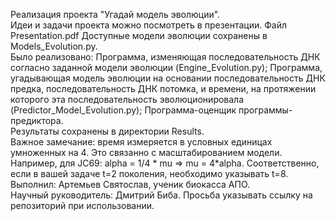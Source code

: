 Реализация проекта "Угадай модель эволюции".   
Идеи и задачи проекта можно посмотреть в презентации. Файл Presentation.pdf
Доступные модели эволюции сохранены в Models_Evolution.py.  
Было реализовано: Программа, изменяющая последовательность ДНК согласно заданной модели эволюции (Engine_Evolution.py); Программа, угадывающая модель эволюции на основании последовательность ДНК предка, последовательность ДНК потомка, и времени, на протяжении которого эта последовательность эволюционировала (Predictor_Model_Evolution.py); Программа-оценщик программы-предиктора.   
Результаты сохранены в директории Results.     
Важное замечание: время измеряется в условных единицах умноженных на 4. Это связанно с масштабированием модели. Например, для JC69: alpha = 1/4 * mu => mu = 4*alpha.
Соответственно, если в вашей задаче t=2 поколения, необходимо указывать t=8.    
Выполнил: Артемьев Святослав, ученик биокасса АПО.  
Научный руководитель: Дмитрий Биба.
Просьба указывать ссылку на репозиторий при использовании. 
